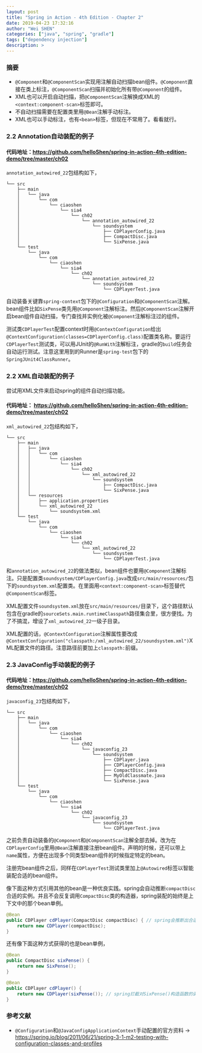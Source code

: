 ```yaml
---
layout: post
title: "Spring in Action - 4th Edition - Chapter 2"
date: 2019-04-23 17:32:16
author: "Wei SHEN"
categories: ["java", "spring", "gradle"]
tags: ["dependency injection"]
description: >
---
```


### 摘要
* `@Component`和`@ComponentScan`实现用注解自动扫描bean组件。`@Component`直接在类上标注，`@ComponentScan`扫描并初始化所有带`@Component`的组件。
* XML也可以开启自动扫描，把`@ComponentScan`注解换成XML的`<context:component-scan>`标签即可。
* 不自动扫描需要在配置类里用`@Bean`注解手动标注。
* XML也可以手动标注，也有`<bean>`标签，但现在不常用了。看看就行。


### 2.2 Annotation自动装配的例子

#### 代码地址：<https://github.com/helloShen/spring-in-action-4th-edition-demo/tree/master/ch02>
`annotation_autowired_22`包结构如下，
```
└── src
    ├── main
    │   └── java
    │       └── com
    │           └── ciaoshen
    │               └── sia4
    │                   └── ch02
    │                       └── annotation_autowired_22
    │                           └── soundsystem
    │                               ├── CDPlayerConfig.java
    │                               ├── CompactDisc.java
    │                               └── SixPense.java
    └── test
        └── java
            └── com
                └── ciaoshen
                    └── sia4
                        └── ch02
                            └── annotation_autowired_22
                                └── soundsystem
                                    └── CDPlayerTest.java
```    

自动装备关键靠`spring-context`包下的`@Configuration`和`@ComponentScan`注解。bean组件比如`SixPense`类先用`@Component`注解标注。然后`@ComponentScan`注解开启bean组件自动扫描，专门查找并实例化被`@Component`注解标注过的组件。

测试类`CDPlayerTest`配置context时用`@ContextConfiguration`给出`@ContextConfiguration(classes=CDPlayerConfig.class)`配置类名称。要运行`CDPlayerTest`测试类，可以用JUnit的`@RunWith`注解标注，gradle的`build`任务会自动运行测试。注意这里用到的Runner是`spring-test`包下的`SpringJUnit4ClassRunner`。


### 2.2 XML自动装配的例子
尝试用XML文件来启动spring的组件自动扫描功能。

#### 代码地址： <https://github.com/helloShen/spring-in-action-4th-edition-demo/tree/master/ch02>
`xml_autowired_22`包结构如下，
```
└── src
    ├── main
    │   ├── java
    │   │   └── com
    │   │       └── ciaoshen
    │   │           └── sia4
    │   │               └── ch02
    │   │                   └── xml_autowired_22
    │   │                       └── soundsystem
    │   │                           ├── CompactDisc.java
    │   │                           └── SixPense.java
    │   └── resources
    │       ├── application.properties
    │       └── xml_autowired_22
    │           └── soundsystem.xml
    └── test
        └── java
            └── com
                └── ciaoshen
                    └── sia4
                        └── ch02
                            └── xml_autowired_22
                                └── soundsystem
                                    └── CDPlayerTest.java
```

和`annotation_autowired_22`的做法类似，bean组件也要用`@Component`注解标注。只是配置类`soundsystem/CDPlayerConfig.java`改成`src/main/resources/`包下的`soundsystem.xml`配置类。在里面用`<context:component-scan>`标签替代`@ComponentScan`标签。

XML配置文件`soundsystem.xml`放在`src/main/resources/`目录下，这个路径默认包含在gradle的`sourceSets.main.runtimeClasspath`路径集合里，很方便找。为了不搞混，增设了`xml_autowired_22`一级子目录。

XML配置的话，`@ContextConfiguration`注解属性要改成`@ContextConfiguration("classpath:/xml_autowired_22/soundsystem.xml")`XML配置文件的路径。注意路径前要加上`classpath:`前缀。

### 2.3 JavaConfig手动装配的例子

#### 代码地址：<https://github.com/helloShen/spring-in-action-4th-edition-demo/tree/master/ch02>
`javaconfig_23`包结构如下，
```
└── src
    ├── main
    │   └── java
    │       └── com
    │           └── ciaoshen
    │               └── sia4
    │                   └── ch02
    │                       └── javaconfig_23
    │                           └── soundsystem
    │                               ├── CDPlayer.java
    │                               ├── CDPlayerConfig.java
    │                               ├── CompactDisc.java
    │                               ├── MyOldClassmate.java
    │                               └── SixPense.java
    └── test
        └── java
            └── com
                └── ciaoshen
                    └── sia4
                        └── ch02
                            └── javaconfig_23
                                └── soundsystem
                                    └── CDPlayerTest.java
```

之前负责自动装备的`@Component`和`@ComponentScan`注解全部去掉。改为在`CDPlayerConfig`里用`@Bean`注解直接注册bean组件。声明的时候，还可以带上`name`属性，方便在出现多个同类型bean组件的时候指定特定的bean。

注册完bean组件之后，同样在`CDPlayerTest`测试类里加上`@Autowired`标签以智能装配合适的bean组件。

像下面这种方式引用其他的bean是一种优良实践。spring会自动推断`compactDisc`合适的实例。并且不会反复调用`CompactDisc`类的构造器，spring装配的始终是上下文中的那个bean单例。
```java
@Bean
public CDPlayer cdPlayer(CompactDisc compactDisc) { // spring会推断出合适的bean来装配
    return new CDPlayer(compactDisc);
}
```

还有像下面这种方式获得的也是bean单例，
```java
@Bean
public CompactDisc sixPense() {
    return new SixPense();
}

@Bean
public CDPlayer cdPlayer() {
    return new CDPlayer(sixPense()); // spring拦截对SixPense()构造函数的调用，始终返回单例。
}
```

### 参考文献
* `@Configuration`和`@JavaConfigApplicationContext`手动配置的官方资料 -> <https://spring.io/blog/2011/06/21/spring-3-1-m2-testing-with-configuration-classes-and-profiles>
